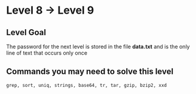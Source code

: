 # Level 8 -> Level 9

## Level Goal

The password for the next level is stored in the file **data.txt** and is the only line of text that occurs only once

## Commands you may need to solve this level

`grep, sort, uniq, strings, base64, tr, tar, gzip, bzip2, xxd`
